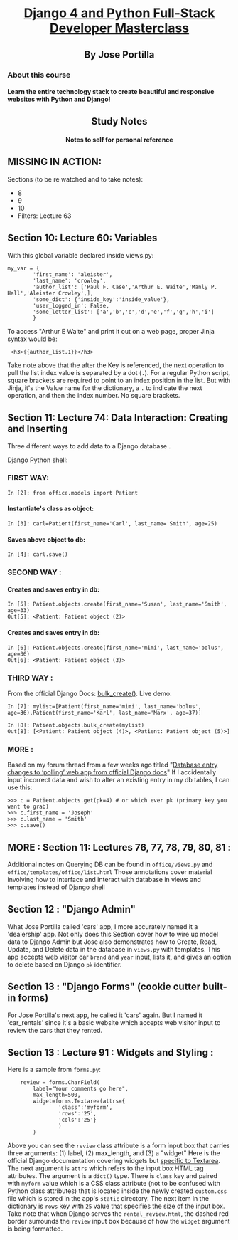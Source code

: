 # <center>[Django 4 and Python Full-Stack Developer Masterclass](https://www.udemy.com/course/django-and-python-full-stack-developer-masterclass/)</center>
## <center>By Jose Portilla<center>

### About this course
#### Learn the entire technology stack to create beautiful and responsive websites with Python and Django!

## <center>Study Notes</center>
#### <center>Notes to self for personal reference</center>

## MISSING IN ACTION:
Sections (to be re watched and to take notes):
- 8
- 9
- 10 
- Filters: Lecture 63
 
## Section 10: Lecture 60: Variables
With this global variable declared inside views.py:

```
my_var = {
        'first_name': 'aleister',
        'last_name': 'crowley',
        'author_list': ['Paul F. Case','Arthur E. Waite','Manly P. Hall','Aleister Crowley',],
        'some_dict': {'inside_key':'inside_value'},
        'user_logged_in': False,
        'some_letter_list': ['a','b','c','d','e','f','g','h','i']
        }
```

To access "Arthur E Waite" and print it out on a web page, proper Jinja syntax would be:

```
 <h3>{{author_list.1}}</h3>
```

Take note above that the after the Key is referenced, the next operation to pull the list index value is separated by a dot (`.`).  For a regular Python script, square brackets are required to point to an index position in the list. But with Jinja, it's the Value name for the dictionary, a `.` to indicate the next operation, and then the index number. No square brackets.

## Section 11: Lecture 74: Data Interaction: Creating and Inserting

Three different ways to add data to a Django database .

Django Python shell:
### FIRST WAY: 
```
In [2]: from office.models import Patient
```
#### Instantiate's class as object:
```
In [3]: carl=Patient(first_name='Carl', last_name='Smith', age=25)
```
#### Saves above object to db:
```
In [4]: carl.save()
```
### SECOND WAY :
#### Creates and saves entry in db:
```
In [5]: Patient.objects.create(first_name='Susan', last_name='Smith', age=33)
Out[5]: <Patient: Patient object (2)>
```
#### Creates and saves entry in db:
```
In [6]: Patient.objects.create(first_name='mimi', last_name='bolus', age=36)
Out[6]: <Patient: Patient object (3)>
```

### THIRD WAY :
From the official Django Docs: [bulk_create()](https://docs.djangoproject.com/en/4.0/ref/models/querysets/#bulk-create). Live demo:

```
In [7]: mylist=[Patient(first_name='mimi', last_name='bolus', age=36),Patient(first_name='Karl', last_name='Marx', age=37)]

In [8]: Patient.objects.bulk_create(mylist)
Out[8]: [<Patient: Patient object (4)>, <Patient: Patient object (5)>]
```

### MORE :
Based on my forum thread from a few weeks ago titled "[Database entry changes to ‘polling’ web app from official Django docs](https://forum.djangoproject.com/t/database-entry-changes-to-polling-web-app-from-official-django-docs/14595/4)"
If I accidentally input incorrect data and wish to alter an existing entry in my db tables, I can use this:

```
>>> c = Patient.objects.get(pk=4) # or which ever pk (primary key you want to grab)
>>> c.first_name = 'Joseph'
>>> c.last_name = 'Smith'
>>> c.save()
```
## MORE : Section 11: Lectures 76, 77, 78, 79, 80, 81 :
Additional notes on Querying DB can be found in `office/views.py` and `office/templates/office/list.html`
Those annotations cover material involving how to interface and interact with database in views and templates instead of Django shell

## Section 12 : "Django Admin"
What Jose Portilla called 'cars' app, I more accurately named it a 'dealership' app.
Not only does this Section cover how to wire up model data to Django Admin but Jose also demonstrates how to Create, Read, Update, and Delete data in the database in `views.py` with templates. This app accepts web visitor car `brand` and `year` input, lists it, and gives an option to delete based on Django `pk` identifier.

## Section 13 : "Django Forms" (cookie cutter built-in forms)
For Jose Portilla's next app, he called it 'cars' again. But I named it 'car_rentals' since it's a basic website which accepts web visitor input to review the cars that they rented.

## Section 13 : Lecture 91 : Widgets and Styling :
Here is a sample from `forms.py`:

```
    review = forms.CharField(
        label="Your comments go here", 
        max_length=500,
        widget=forms.Textarea(attrs={
                'class':'myform', 
                'rows':'25',
                'cols':'25'}
                )
        )
```

Above you can see the `review` class attribute is a form input box that carries three arguments: (1) label, (2) max_length, and (3) a "widget"
Here is the official Django documentation covering widgets but [specific to Textarea](https://docs.djangoproject.com/en/4.1/ref/forms/widgets/#textarea). The next argument is `attrs` which refers to the input box HTML tag attributes. The argument is a `dict()` type. There is `class` key and paired with  `myform` value which is a CSS class attribute (not to be confused with Python class attributes) that is located inside the newly created `custom.css` file which is stored in the app's `static` directory. The next item in the dictionary is `rows` key with `25` value that specifies the size of the input box. Take note that when Django serves the `rental_review.html`, the dashed red border surrounds the `review` input box because of how the `widget` argument is being formatted.
